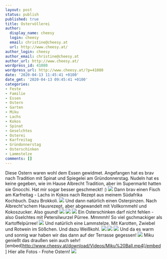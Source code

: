 ```yaml
---
layout: post
status: publish
published: true
title: Ostervöllerei
author:
  display_name: cheesy
  login: cheesy
  email: christine@cheesy.at
  url: http://www.cheesy.at/
author_login: cheesy
author_email: christine@cheesy.at
author_url: http://www.cheesy.at/
wordpress_id: 41080
wordpress_url: http://www.cheesy.at/?p=41080
date: '2020-04-13 11:45:41 +0100'
date_gmt: '2020-04-13 09:45:41 +0100'
categories:
- Feste
- Familie
- Essen
- Ostern
- Garten
- Miku
- Lachs
- Kokos
- Spinat
- Geselchtes
- Osterei
- Karfreitag
- Gründonnerstag
- Osterschinken
- Lammstelze
comments: []
---
```

Diese Ostern waren wohl dem Essen gewidmet. Angefangen hat es brav nach Tradition mit Spinat und Spiegelei am Gründonnerstag. Nudeln hat es keine gegeben, wie im Hause Albrecht Tradition, aber im Supermarkt hatten sie Gnocchi. Hat mir sogar besser geschmeckt! :)
![](http://www.cheesy.at/wp-content/uploads/Ostervöllerei-002.jpg)
Dann brav einen Fisch am Karfreitag - Lachs in Kokos nach Rezept aus meinem Südafrika Kochbuch. Dazu Brokkoli.
![](http://www.cheesy.at/wp-content/uploads/Ostervöllerei-003.jpg)
Und dann natürlich einen Osterpinzen. Nach Albrecht'schem Hausrezept, aber abgewandelt mit Vollkornmehl und Kokoszucker. Also gsund!
![](http://www.cheesy.at/wp-content/uploads/Ostervöllerei-006.jpg)
![](http://www.cheesy.at/wp-content/uploads/Ostervöllerei-008.jpg)
![](http://www.cheesy.at/wp-content/uploads/Ostervöllerei-009.jpg)
Ein Osterschinken darf nicht fehlen - also Gselchtes mit Petersilwurzel Pürree. Mmmmh! So viel gschmackiger als Kartoffelpürree!
![](http://www.cheesy.at/wp-content/uploads/Ostervöllerei-005.jpg)
Und natürlich eine Lammstelze. Mit Karotten, Zwiebel und Rotwein im Sößchen. Und dazu Weißkohl.
![](http://www.cheesy.at/wp-content/uploads/Ostervöllerei-011.jpg)
![](http://www.cheesy.at/wp-content/uploads/Ostervöllerei-013.jpg)
![](http://www.cheesy.at/wp-content/uploads/Ostervöllerei-015.jpg)
Und da es warm und sonnig war haben wir das dann auf der Terrasse gegessen!
![](http://www.cheesy.at/wp-content/uploads/Ostervöllerei-016.jpg)
Miku genießt das draußen sein auch sehr!
[embed]http://www.cheesy.at/download/Videos/Miku%20Ball.mp4[/embed]
Hier alle Fotos - Frohe Ostern!
[![](http://www.cheesy.at/wp-content/uploads/Ostervöllerei-017.jpg)](http://www.cheesy.at/fotos/events/2016-2020/2020-2/ostervollerei/)
